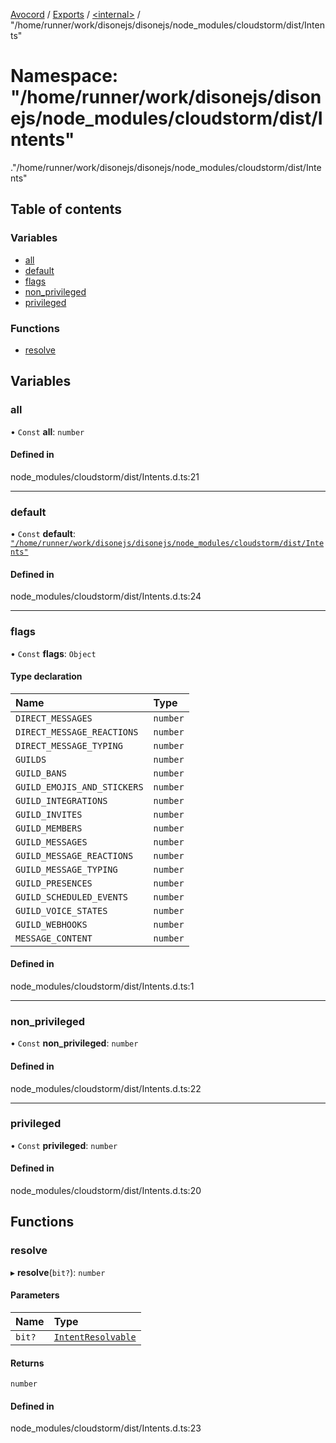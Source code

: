 [Avocord](../README.md) / [Exports](../modules.md) / [<internal\>](internal_.md) / "/home/runner/work/disonejs/disonejs/node\_modules/cloudstorm/dist/Intents"

# Namespace: "/home/runner/work/disonejs/disonejs/node\_modules/cloudstorm/dist/Intents"

[<internal>](internal_.md)."/home/runner/work/disonejs/disonejs/node_modules/cloudstorm/dist/Intents"

## Table of contents

### Variables

- [all](internal_.__home_runner_work_disonejs_disonejs_node_modules_cloudstorm_dist_Intents_.md#all)
- [default](internal_.__home_runner_work_disonejs_disonejs_node_modules_cloudstorm_dist_Intents_.md#default)
- [flags](internal_.__home_runner_work_disonejs_disonejs_node_modules_cloudstorm_dist_Intents_.md#flags)
- [non\_privileged](internal_.__home_runner_work_disonejs_disonejs_node_modules_cloudstorm_dist_Intents_.md#non_privileged)
- [privileged](internal_.__home_runner_work_disonejs_disonejs_node_modules_cloudstorm_dist_Intents_.md#privileged)

### Functions

- [resolve](internal_.__home_runner_work_disonejs_disonejs_node_modules_cloudstorm_dist_Intents_.md#resolve)

## Variables

### all

• `Const` **all**: `number`

#### Defined in

node_modules/cloudstorm/dist/Intents.d.ts:21

___

### default

• `Const` **default**: [`"/home/runner/work/disonejs/disonejs/node_modules/cloudstorm/dist/Intents"`](internal_.__home_runner_work_disonejs_disonejs_node_modules_cloudstorm_dist_Intents_.md)

#### Defined in

node_modules/cloudstorm/dist/Intents.d.ts:24

___

### flags

• `Const` **flags**: `Object`

#### Type declaration

| Name | Type |
| :------ | :------ |
| `DIRECT_MESSAGES` | `number` |
| `DIRECT_MESSAGE_REACTIONS` | `number` |
| `DIRECT_MESSAGE_TYPING` | `number` |
| `GUILDS` | `number` |
| `GUILD_BANS` | `number` |
| `GUILD_EMOJIS_AND_STICKERS` | `number` |
| `GUILD_INTEGRATIONS` | `number` |
| `GUILD_INVITES` | `number` |
| `GUILD_MEMBERS` | `number` |
| `GUILD_MESSAGES` | `number` |
| `GUILD_MESSAGE_REACTIONS` | `number` |
| `GUILD_MESSAGE_TYPING` | `number` |
| `GUILD_PRESENCES` | `number` |
| `GUILD_SCHEDULED_EVENTS` | `number` |
| `GUILD_VOICE_STATES` | `number` |
| `GUILD_WEBHOOKS` | `number` |
| `MESSAGE_CONTENT` | `number` |

#### Defined in

node_modules/cloudstorm/dist/Intents.d.ts:1

___

### non\_privileged

• `Const` **non\_privileged**: `number`

#### Defined in

node_modules/cloudstorm/dist/Intents.d.ts:22

___

### privileged

• `Const` **privileged**: `number`

#### Defined in

node_modules/cloudstorm/dist/Intents.d.ts:20

## Functions

### resolve

▸ **resolve**(`bit?`): `number`

#### Parameters

| Name | Type |
| :------ | :------ |
| `bit?` | [`IntentResolvable`](internal_.md#intentresolvable) |

#### Returns

`number`

#### Defined in

node_modules/cloudstorm/dist/Intents.d.ts:23
